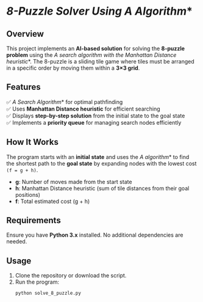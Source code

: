 # **8-Puzzle Solver Using A* Algorithm**  

## **Overview**  
This project implements an **AI-based solution** for solving the **8-puzzle problem** using the **A* search algorithm with the Manhattan Distance heuristic**. The 8-puzzle is a sliding tile game where tiles must be arranged in a specific order by moving them within a **3×3 grid**.  

## **Features**  
✅ **A* Search Algorithm** for optimal pathfinding  
✅ Uses **Manhattan Distance heuristic** for efficient searching  
✅ Displays **step-by-step solution** from the initial state to the goal state  
✅ Implements a **priority queue** for managing search nodes efficiently  

## **How It Works**  
The program starts with an **initial state** and uses the **A* algorithm** to find the shortest path to the **goal state** by expanding nodes with the lowest cost `(f = g + h)`.  
- **g**: Number of moves made from the start state  
- **h**: Manhattan Distance heuristic (sum of tile distances from their goal positions)  
- **f**: Total estimated cost (g + h)  

## **Requirements**  
Ensure you have **Python 3.x** installed. No additional dependencies are needed.  

## **Usage**  
1. Clone the repository or download the script.  
2. Run the program:  
   ```bash
   python solve_8_puzzle.py
